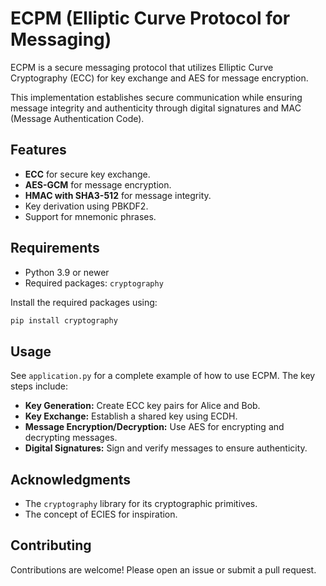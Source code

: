# ECPM (Elliptic Curve Protocol for Messaging)

ECPM is a secure messaging protocol that utilizes Elliptic Curve Cryptography (ECC) for key exchange and AES for message encryption.

This implementation establishes secure communication while ensuring message integrity and authenticity through digital signatures and MAC (Message Authentication Code).

## Features

- **ECC** for secure key exchange.
- **AES-GCM** for message encryption.
- **HMAC with SHA3-512** for message integrity.
- Key derivation using PBKDF2.
- Support for mnemonic phrases.

## Requirements

- Python 3.9 or newer
- Required packages: `cryptography`

Install the required packages using:
```bash
pip install cryptography
```

## Usage

See `application.py` for a complete example of how to use ECPM. The key steps include:

- **Key Generation:** Create ECC key pairs for Alice and Bob.
- **Key Exchange:** Establish a shared key using ECDH.
- **Message Encryption/Decryption:** Use AES for encrypting and decrypting messages.
- **Digital Signatures:** Sign and verify messages to ensure authenticity.

## Acknowledgments

- The `cryptography` library for its cryptographic primitives.
- The concept of ECIES for inspiration.

## Contributing

Contributions are welcome! Please open an issue or submit a pull request.
